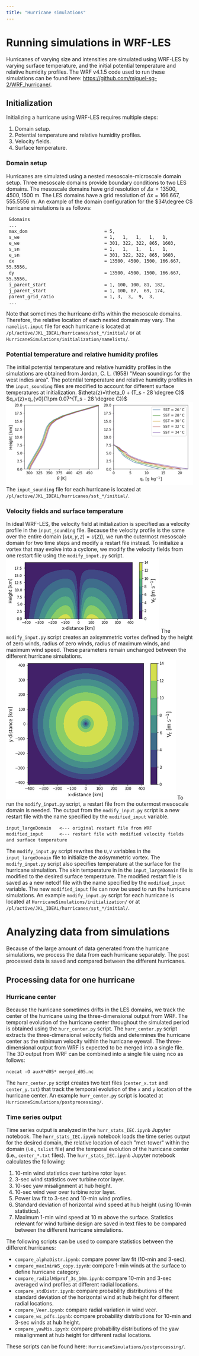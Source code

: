 ```yaml
---
title: "Hurricane simulations"
---
```

# Running simulations in WRF-LES
Hurricanes of varying size and intensities are simulated using WRF-LES by varying surface temperature, and the initial potential temperature and relative humidity profiles. The WRF v4.1.5 code used to run these simulations can be found here: https://github.com/miguel-sg-2/WRF_hurricane/.
## Initialization
Initializing a hurricane using WRF-LES requires multiple steps:
1. Domain setup.
2. Potential temperature and relative humidity profiles.
3. Velocity fields. 
4. Surface temperature.
### Domain setup
Hurricanes are simulated using a nested mesoscale-microscale domain setup. Three mesoscale domains provide boundary conditions to two LES domains. The mesoscale domains have grid resolution of $\Delta x=13500,4500,1500$ m. The LES domains have a grid resolution of $\Delta x=166.667,555.5556$ m. An example of the domain configuration for the $34\degree C$ hurricane simulations is as follows:
```
 &domains
 ...
 max_dom                             = 5,
 s_we                                = 1,   1,   1,   1,   1,  
 e_we                                = 301, 322, 322, 865, 1603, 
 s_sn                                = 1,   1,   1,   1,   1,  
 e_sn                                = 301, 322, 322, 865, 1603, 
 dx                                  = 13500, 4500, 1500, 166.667, 55.5556,
 dy                                  = 13500, 4500, 1500, 166.667, 55.5556,
 i_parent_start                      = 1, 100, 100, 81, 182, 
 j_parent_start                      = 1, 100, 87,  69, 174,
 parent_grid_ratio                   = 1, 3,  3,  9,  3,
 ...
```
Note that sometimes the hurricane drifts within the mesoscale domains. Therefore, the relative location of each nested domain may vary.
The `namelist.input` file for each hurricane is located at `/pl/active/JKL_IDEAL/hurricanes/sst_*/initial/` or at `HurricaneSimulations/initialization/namelists/`.
### Potential temperature and relative humidity profiles
The initial potential temperature and relative humidity profiles in the simulations are obtained from Jordan, C. L. (1958) "Mean soundings for the west indies area". The potential temperature and relative humidity profiles in the `input_sounding` files are modified to account for different surface temperatures at initialization.
$\theta(z)=\theta_0 + (T_s - 28 \degree C)$
$q_v(z)=q_{v0}(1\pm 0.07^{T_s - 28 \degree C})$
![profile_theta_q.png](Figures/profile_theta_q.png)
The `input_sounding` file for each hurricane is located at `/pl/active/JKL_IDEAL/hurricanes/sst_*/initial/`.
### Velocity fields and surface temperature
In ideal WRF-LES, the velocity field at initialization is specified as a velocity profile in the `input_sounding` file. Because the velocity profile is the same over the entire domain $(u(x,y,z) = u(z))$, we run the outermost mesoscale domain for two time steps and modify a restart file instead. To initialize a vortex that may evolve into a cyclone, we modify the velocity fields from one restart file using the `modify_input.py` script.
![ec753dbf20af53fe30dbaf8f3632eac3.png](Figures/ec753dbf20af53fe30dbaf8f3632eac3.png)
The `modify_input.py` script creates an axisymmetric vortex defined by the height of zero winds, radius of zero winds, radius of maximum winds, and maximum wind speed. These parameters remain unchanged between the different  hurricane simulations.
![a321bc3f60658f8fb3d2f96309cdbd26.png](Figures/a321bc3f60658f8fb3d2f96309cdbd26.png)
To run the `modify_input.py` script, a restart file from the outermost mesoscale domain is needed. The output from the `modify_input.py` script is a new restart file with the name specified by the `modified_input` variable.
```
input_largeDomain   <--- original restart file from WRF
modified_input      <--- restart file with modified velocity fields and surface temperature
```
The `modify_input.py` script rewrites the `U,V` variables in the `input_largeDomain` file to initialize the axisymmetric vortex. The `modify_input.py` script also specifies temperature at the surface for the hurricane simulation. The skin temperature in in the `input_largeDomain` file is modified to the desired surface temperature. The modified restart file is saved as a new netcdf file with the name specified by the `modified_input` variable.
The new `modified_input` file can now be used to run the hurricane simulations.
An example `modify_input.py` script for each hurricane is located at `HurricaneSimulations/initialization/` or at `/pl/active/JKL_IDEAL/hurricanes/sst_*/initial/`.
# Analyzing data from simulations
Because of the large amount of data generated from the hurricane simulations, we process the data from each hurricane separately. The post processed data is saved and compared between the different hurricanes.
## Processing data for one hurricane
### Hurricane center
Because the hurricane sometimes drifts in the LES domains, we track the center of the hurricane using the three-dimensional output from WRF.
The temporal evolution of the hurricane center throughout the simulated period is obtained using the `hurr_center.py` script.
The `hurr_center.py` script extracts the three-dimensional velocity fields and determines the hurricane center as the minimum velocity within the hurricane eyewall. The three-dimensional output from WRF is expected to be merged into a single file. The 3D output from WRF can be combined into a single file using nco as follows:
```
ncecat -O auxH*d05* merged_d05.nc
```
The `hurr_center.py` script creates two text files (`center_x.txt` and `center_y.txt`) that track the temporal evolution of the `x` and `y` location of the hurricane center.
An example `hurr_center.py` script is located at `HurricaneSimulations/postprocessing/`.
### Time series output
Time series output is analyzed in the `hurr_stats_IEC.ipynb` Jupyter notebook. The `hurr_stats_IEC.ipynb` notebook loads the time series output for the desired domain, the relative location of each "met-tower" within the domain (i.e., `tslist` file) and the temporal evolution of the hurricane center (i.e., `center_*.txt` files).
The `hurr_stats_IEC.ipynb` Jupyter notebook calculates the following:
1. 10-min wind statistics over turbine rotor layer.
2. 3-sec wind statistics over turbine rotor layer.
3. 10-sec yaw misalignment at hub height.
4. 10-sec wind veer over turbine rotor layer.
5. Power law fit to 3-sec and 10-min wind profiles.
6. Standard deviation of horizontal wind speed at hub height (using 10-min statistics).
7. Maximum 1-min wind speed at 10 m above the surface.
Statistics relevant for wind turbine design are saved in text files to be compared between the different hurricane simulations.

The following scripts can be used to compare statistics between the different hurricanes:
- `compare_alphaDistr.ipynb`: compare power law fit (10-min and 3-sec).
- `compare_max1minWS_copy.ipynb`:  compare 1-min winds at the surface to define hurricane category.
- `compare_radialWSprof_3s_10m.ipynb`: compare 10-min and 3-sec averaged wind profiles at different radial locations.
- `compare_stdDistr.ipynb`: compare probability distributions of the standard deviation of the horizontal wind at hub height for different radial locations.
- `compare_Veer.ipynb`: compare radial variation in wind veer.
- `compare_ws_pdfs.ipynb`: compare probability distributions for 10-min and 3-sec winds at hub height.
- `compare_yawMis.ipynb`: compare probability distributions of the yaw misalignment at hub height for different radial locations.

These scripts can be found here: `HurricaneSimulations/postprocessing/`.
